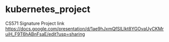 # kubernetes_project

CS571 Signature Project link
https://docs.google.com/presentation/d/1ae9hJxmQfSlLIkt8YGOvaUyCKMruiH_F9T6hABnFsaE/edit?usp=sharing
